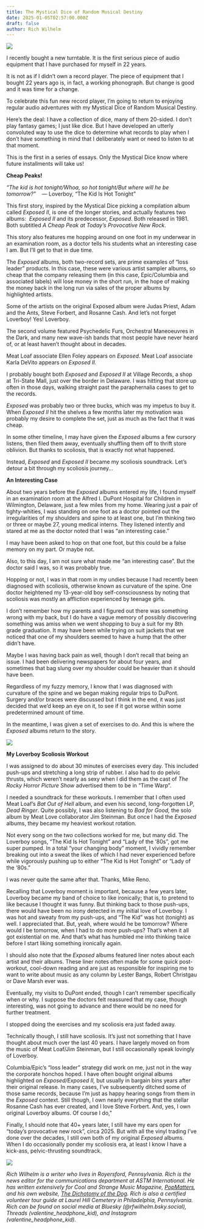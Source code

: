 ```yaml
---
title: The Mystical Dice of Random Musical Destiny
date: 2025-01-05T02:57:00.000Z
draft: false
author: Rich Wilhelm
---
```

![](/images/upload/moredice.jpg)

I recently bought a new turntable. It is the first serious piece of audio equipment that I have purchased for myself in 22 years.

It is not as if I didn’t own a record player. The piece of equipment that I bought 22 years ago is, in fact, a working phonograph. But change is good and it was time for a change. 

To celebrate this fun new record player, I’m going to return to enjoying regular audio adventures with my Mystical Dice of Random Musical Destiny.

Here’s the deal: I have a collection of dice, many of them 20-sided. I don’t play fantasy games; I just like dice. But I have developed an utterly convoluted way to use the dice to determine what records to play when I don’t have something in mind that I deliberately want or need to listen to at that moment.

This is the first in a series of essays. Only the Mystical Dice know where future installments will take us!

**Cheap Peaks!**

*“The kid is hot tonight/Whoa, so hot tonight/But where will he be tomorrow?”*    	— Loverboy, “The Kid Is Hot Tonight”

This first story, inspired by the Mystical Dice picking a compilation album called *Exposed II*, is one of the longer stories, and actually features two albums:  *Exposed II* and its predecessor, *Exposed*. Both released in 1981. Both subtitled *A Cheap Peak at Today’s Provocative New Rock*.

This story also features me hopping around on one foot in my underwear in an examination room, as a doctor tells his students what an interesting case I am. But I’ll get to that in due time.

The *Exposed* albums, both two-record sets, are prime examples of “loss leader” products. In this case, these were various artist sampler albums, so cheap that the company releasing them (in this case, Epic/Columbia and associated labels) will lose money in the short run, in the hope of making the money back in the long run via sales of the proper albums by highlighted artists.

Some of the artists on the original Exposed album were Judas Priest, Adam and the Ants, Steve Forbert, and Rosanne Cash. And let’s not forget Loverboy! Yes! Loverboy.

The second volume featured Psychedelic Furs, Orchestral Maneoeuvres in the Dark, and many new wave-ish bands that most people have never heard of, or at least haven’t thought about in decades. 

Meat Loaf associate Ellen Foley appears on *Exposed*. Meat Loaf associate Karla DeVito appears on *Exposed II.* 

I probably bought both *Exposed* and *Exposed II* at Village Records, a shop at Tri-State Mall, just over the border in Delaware. I was hitting that store up often in those days, walking straight past the paraphernalia cases to get to the records. 

*Exposed* was probably two or three bucks, which was my impetus to buy it. When *Exposed II* hit the shelves a few months later my motivation was probably my desire to complete the set, just as much as the fact that it was cheap. 

In some other timeline, I may have given the *Exposed* albums a few cursory listens, then filed them away, eventually shuffling them off to thrift store oblivion. But thanks to scoliosis, that is exactly not what happened. 

Instead, *Exposed* and *Exposed II* became my scoliosis soundtrack. Let’s detour a bit through my scoliosis journey… 

**An Interesting Case**

About two years before the *Exposed* albums entered my life, I found myself in an examination room at the Alfred I. DuPont Hospital for Children in Wilmington, Delaware, just a few miles from my home. Wearing just a pair of tighty-whities, I was standing on one foot as a doctor pointed out the irregularities of my shoulders and spine to at least one, but I’m thinking two or three or maybe 27, young medical interns. They listened intently and stared at me as the doctor noted that I was “an interesting case.”

I may have been asked to hop on that one foot, but this could be a false memory on my part. Or maybe not. 

Also, to this day, I am not sure what made me “an interesting case”. But the doctor said I was, so it was probably true.

Hopping or not, I was in that room in my undies because I had recently been diagnosed with scoliosis, otherwise known as curvature of the spine. One doctor heightened my 13-year-old boy self-consciousness by noting that scoliosis was mostly an affliction experienced by teenage girls.

I don’t remember how my parents and I figured out there was something wrong with my back, but I do have a vague memory of possibly discovering something was amiss when we went shopping to buy a suit for my 8th grade graduation. It may have been while trying on suit jackets that we noticed that one of my shoulders seemed to have a hump that the other didn’t have.

Maybe I was having back pain as well, though I don’t recall that being an issue. I had been delivering newspapers for about four years, and sometimes that bag slung over my shoulder could be heavier than it should have been. 

Regardless of my fuzzy memory, I know that I was diagnosed with curvature of the spine and we began making regular trips to DuPont. Surgery and/or braces were discussed but I think in the end, it was just decided that we’d keep an eye on it, to see if it got worse within some predetermined amount of time. 

In the meantime, I was given a set of exercises to do. And this is where the *Exposed* albums return to the story. 

![](/images/upload/exposed.jpg)

**My Loverboy Scoliosis Workout**

I was assigned to do about 30 minutes of exercises every day. This included push-ups and stretching a long strip of rubber. I also had to do pelvic thrusts, which weren’t nearly as sexy when I did them as the cast of *The Rocky Horror Picture Show* advertised them to be in “Time Warp”.

I needed a soundtrack for these workouts. I remember that I often used Meat Loaf’s *Bat Out of Hell* album, and even his second, long-forgotten LP, *Dead Ringer*. Quite possibly, I was also listening to *Bad for Good,* the solo album by Meat Love collaborator Jim Steinman. But once I had the *Exposed* albums, they became my heaviest workout rotation. 

Not every song on the two collections worked for me, but many did. The Loverboy songs, “The Kid Is Hot Tonight” and “Lady of the ‘80s”, got me super pumped. In a total “your changing body” moment, I vividly remember breaking out into a sweat the likes of which I had never experienced before while vigorously pushing up to either “The Kid Is Hot Tonight” or “Lady of the ‘80s.”

I was never quite the same after that. Thanks, Mike Reno.

Recalling that Loverboy moment is important, because a few years later, Loverboy became my band of choice to like ironically; that is, to pretend to like because I thought it was funny. But thinking back to those push-ups, there would have been no irony detected in my initial love of Loverboy. I was hot and sweaty from my push-ups, and “The Kid” was hot (tonight) as well. I appreciated that. But, yeah, where would he be tomorrow? Where would I be tomorrow, when I had to do more push-ups? That’s when it all got existential on me. And that’s what has humbled me into thinking twice before I start liking something ironically again. 

I should also note that the *Exposed* albums featured liner notes about each artist and their albums. These liner notes often made for some quick post-workout, cool-down reading and are just as responsible for inspiring me to want to write about music as any column by Lester Bangs, Robert Christgau or Dave Marsh ever was.

Eventually, my visits to DuPont ended, though I can’t remember specifically when or why. I suppose the doctors felt reassured that my case, though interesting, was not going to advance and there would be no need for further treatment. 

I stopped doing the exercises and my scoliosis era just faded away. 

Technically though, I still have scoliosis. It’s just not something that I have thought about much over the last 40 years. I have largely moved on from the music of Meat Loaf/Jim Steinman, but I still occasionally speak lovingly of Loverboy. 

Columbia/Epic’s “loss leader” strategy did work on me, just not in the way the corporate honchos hoped. I have often bought original albums highlighted on *Exposed/Exposed II,* but usually in bargain bins years after their original release. In many cases, I’ve subsequently ditched some of those same records, because I’m just as happy hearing songs from them in the *Exposed* context. Still though, I own nearly everything that the stellar Rosanne Cash has ever created, and I love Steve Forbert. And, yes, I own original Loverboy albums. Of course I do,"

Finally, I should note that 40+ years later, I still have my ears open for “today’s provocative new rock”, circa 2025. But with all the vinyl trading I’ve done over the decades, I still own both of my original *Exposed* albums. When I do occasionally ponder my scoliosis era, at least I know I have a kick-ass, pelvic-thrusting soundtrack.

![](/images/upload/me-and-exposed.jpg)

*Rich Wilhelm is a writer who lives in Royersford, Pennsylvania. Rich is the news editor for the communications department at ASTM International. He has written extensively for Cool and Strange Music Magazine, [PopMatters](https://www.popmatters.com/author/richwilhelm), and his own website, [The Dichotomy of the Dog](https://richwilhelm.substack.com). Rich is also a certified volunteer tour guide at Laurel Hill Cemetery in Philadelphia, Pennsylvania. Rich can be found on social media at Bluesky (@rfwilhelm.bsky.social), Threads (valentine_headphone_kid), and Instagram (valentine_headphone_kid).*
